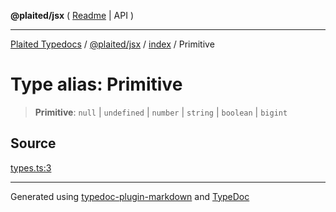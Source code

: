 **@plaited/jsx** ( [Readme](../../README.md) \| API )

***

[Plaited Typedocs](../../../../modules.md) / [@plaited/jsx](../../modules.md) / [index](../README.md) / Primitive

# Type alias: Primitive

> **Primitive**: `null` \| `undefined` \| `number` \| `string` \| `boolean` \| `bigint`

## Source

[types.ts:3](https://github.com/plaited/plaited/blob/95d1a1b/libs/jsx/src/types.ts#L3)

***

Generated using [typedoc-plugin-markdown](https://www.npmjs.com/package/typedoc-plugin-markdown) and [TypeDoc](https://typedoc.org/)
